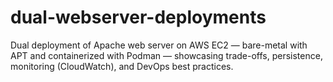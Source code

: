 # dual-webserver-deployments
Dual deployment of Apache web server on AWS EC2 — bare-metal with APT and containerized with Podman — showcasing trade-offs, persistence, monitoring (CloudWatch), and DevOps best practices.
